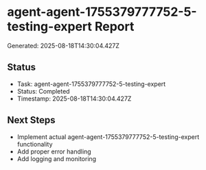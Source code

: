 # agent-agent-1755379777752-5-testing-expert Report

Generated: 2025-08-18T14:30:04.427Z

## Status
- Task: agent-agent-1755379777752-5-testing-expert
- Status: Completed
- Timestamp: 2025-08-18T14:30:04.427Z

## Next Steps
- Implement actual agent-agent-1755379777752-5-testing-expert functionality
- Add proper error handling
- Add logging and monitoring
